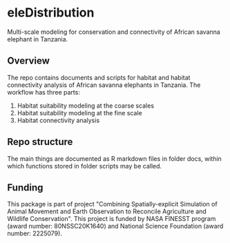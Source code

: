 # eleDistribution
Multi-scale modeling for conservation and connectivity of African savanna elephant in Tanzania.

## Overview
The repo contains documents and scripts for habitat and habitat connectivity analysis of African savanna elephants in Tanzania. The workflow has three parts:

1. Habitat suitability modeling at the coarse scales
2. Habitat suitability modeling at the fine scale
3. Habitat connectivity analysis

## Repo structure

The main things are documented as R markdown files in folder docs, within which functions stored in folder scripts may be called.

## Funding

This package is part of project "Combining Spatially-explicit Simulation of Animal Movement and Earth Observation to Reconcile Agriculture and Wildlife Conservation". This project is funded by NASA FINESST program (award number: 80NSSC20K1640) and National Science Foundation (award number: 2225079).
